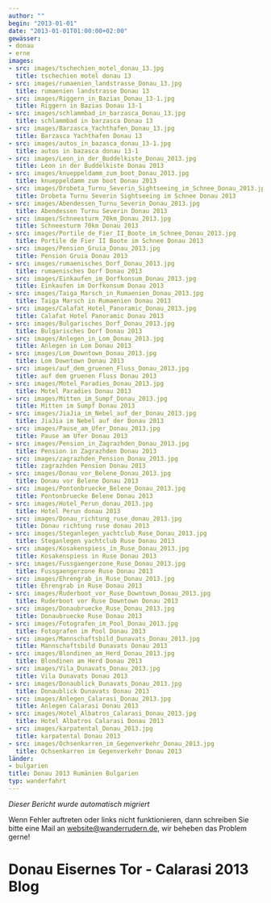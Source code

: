 ```yaml
---
author: ""
begin: "2013-01-01"
date: "2013-01-01T01:00:00+02:00"
gewässer:
- donau
- erne
images:
- src: images/tschechien_motel_donau_13.jpg
  title: tschechien motel donau 13
- src: images/rumaenien_landstrasse_Donau_13.jpg
  title: rumaenien landstrasse Donau 13
- src: images/Riggern_in_Bazias_Donau_13-1.jpg
  title: Riggern in Bazias Donau 13-1
- src: images/schlammbad_in_barzasca_Donau_13.jpg
  title: schlammbad in barzasca Donau 13
- src: images/Barzasca_Yachthafen_Donau_13.jpg
  title: Barzasca Yachthafen Donau 13
- src: images/autos_in_bazasca_donau_13-1.jpg
  title: autos in bazasca donau 13-1
- src: images/Leon_in_der_Buddelkiste_Donau_2013.jpg
  title: Leon in der Buddelkiste Donau 2013
- src: images/knueppeldamm_zum_boot_Donau_2013.jpg
  title: knueppeldamm zum boot Donau 2013
- src: images/Drobeta_Turnu_Severin_Sightseeing_im_Schnee_Donau_2013.jpg
  title: Drobeta Turnu Severin Sightseeing im Schnee Donau 2013
- src: images/Abendessen_Turnu_Severin_Donau_2013.jpg
  title: Abendessen Turnu Severin Donau 2013
- src: images/Schneesturm_70km_Donau_2013.jpg
  title: Schneesturm 70km Donau 2013
- src: images/Portile_de_Fier_II_Boote_im_Schnee_Donau_2013.jpg
  title: Portile de Fier II Boote im Schnee Donau 2013
- src: images/Pension_Gruia_Donau_2013.jpg
  title: Pension Gruia Donau 2013
- src: images/rumaenisches_Dorf_Donau_2013.jpg
  title: rumaenisches Dorf Donau 2013
- src: images/Einkaufen_im_Dorfkonsum_Donau_2013.jpg
  title: Einkaufen im Dorfkonsum Donau 2013
- src: images/Taiga_Marsch_in_Rumaenien_Donau_2013.jpg
  title: Taiga Marsch in Rumaenien Donau 2013
- src: images/Calafat_Hotel_Panoramic_Donau_2013.jpg
  title: Calafat Hotel Panoramic Donau 2013
- src: images/Bulgarisches_Dorf_Donau_2013.jpg
  title: Bulgarisches Dorf Donau 2013
- src: images/Anlegen_in_Lom_Donau_2013.jpg
  title: Anlegen in Lom Donau 2013
- src: images/Lom_Downtown_Donau_2013.jpg
  title: Lom Downtown Donau 2013
- src: images/auf_dem_gruenen_Fluss_Donau_2013.jpg
  title: auf dem gruenen Fluss Donau 2013
- src: images/Motel_Paradies_Donau_2013.jpg
  title: Motel Paradies Donau 2013
- src: images/Mitten_im_Sumpf_Donau_2013.jpg
  title: Mitten im Sumpf Donau 2013
- src: images/JiaJia_im_Nebel_auf_der_Donau_2013.jpg
  title: JiaJia im Nebel auf der Donau 2013
- src: images/Pause_am_Ufer_Donau_2013.jpg
  title: Pause am Ufer Donau 2013
- src: images/Pension_in_Zagrazhden_Donau_2013.jpg
  title: Pension in Zagrazhden Donau 2013
- src: images/zagrazhden_Pension_Donau_2013.jpg
  title: zagrazhden Pension Donau 2013
- src: images/Donau_vor_Belene_Donau_2013.jpg
  title: Donau vor Belene Donau 2013
- src: images/Pontonbruecke_Belene_Donau_2013.jpg
  title: Pontonbruecke Belene Donau 2013
- src: images/Hotel_Perun_donau_2013.jpg
  title: Hotel Perun donau 2013
- src: images/Donau_richtung_ruse_donau_2013.jpg
  title: Donau richtung ruse donau 2013
- src: images/Steganlegen_yachtclub_Ruse_Donau_2013.jpg
  title: Steganlegen yachtclub Ruse Donau 2013
- src: images/Kosakenspiess_in_Ruse_Donau_2013.jpg
  title: Kosakenspiess in Ruse Donau 2013
- src: images/Fussgaengerzone_Ruse_Donau_2013.jpg
  title: Fussgaengerzone Ruse Donau 2013
- src: images/Ehrengrab_in_Ruse_Donau_2013.jpg
  title: Ehrengrab in Ruse Donau 2013
- src: images/Ruderboot_vor_Ruse_Downtown_Donau_2013.jpg
  title: Ruderboot vor Ruse Downtown Donau 2013
- src: images/Donaubruecke_Ruse_Donau_2013.jpg
  title: Donaubruecke Ruse Donau 2013
- src: images/Fotografen_im_Pool_Donau_2013.jpg
  title: Fotografen im Pool Donau 2013
- src: images/Mannschaftsbild_Dunavats_Donau_2013.jpg
  title: Mannschaftsbild Dunavats Donau 2013
- src: images/Blondinen_am_Herd_Donau_2013.jpg
  title: Blondinen am Herd Donau 2013
- src: images/Vila_Dunavats_Donau_2013.jpg
  title: Vila Dunavats Donau 2013
- src: images/Donaublick_Dunavats_Donau_2013.jpg
  title: Donaublick Dunavats Donau 2013
- src: images/Anlegen_Calarasi_Donau_2013.jpg
  title: Anlegen Calarasi Donau 2013
- src: images/Hotel_Albatros_Calarasi_Donau_2013.jpg
  title: Hotel Albatros Calarasi Donau 2013
- src: images/karpatental_Donau_2013.jpg
  title: karpatental Donau 2013
- src: images/Ochsenkarren_im_Gegenverkehr_Donau_2013.jpg
  title: Ochsenkarren im Gegenverkehr Donau 2013
länder:
- bulgarien
title: Donau 2013 Rumänien Bulgarien
typ: wanderfahrt
---
```



*Dieser Bericht wurde automatisch migriert*

Wenn Fehler auftreten oder links nicht funktionieren, dann schreiben Sie bitte eine Mail an website@wanderrudern.de, wir beheben das Problem gerne!



# Donau Eisernes Tor - Calarasi 2013 Blog


